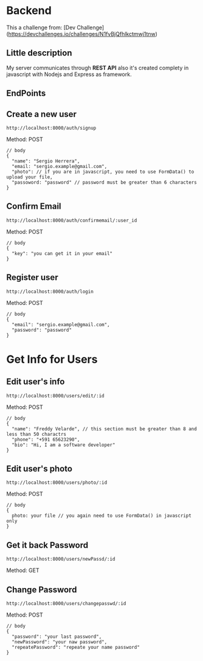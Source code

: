 # Backend 
This a challenge from: [Dev Challenge] (https://devchallenges.io/challenges/N1fvBjQfhlkctmwj1tnw)

## Little description
My server communicates through **REST API** also it's created complety in javascript with Nodejs and Express as framework.

## EndPoints

## Create a new user

    http://localhost:8000/auth/signup 
    
Method: POST
    
    // body
    {
      "name": "Sergio Herrera",
      "email: "sergio.example@gmail.com",
      "photo": // if you are in javascript, you need to use FormData() to upload your file,
      "passoword: "password" // password must be greater than 6 characters
    }

## Confirm Email

    http://localhost:8000/auth/confirmemail/:user_id
    
Method: POST
    
    // body
    {
      "key": "you can get it in your email"
    }

## Register user

    http://localhost:8000/auth/login 
    
Method: POST
    
    // body
    {
      "email": "sergio.example@gmail.com",
      "password": "password"
    }

# Get Info for Users

## Edit user's info

    http://localhost:8000/users/edit/:id
    
Method: POST
    
    // body
    {
      "name": "Freddy Velarde", // this section must be greater than 8 and less than 50 charactrs
      "phone": "+591 65623290",
      "bio": "Hi, I am a software developer" 
    }

## Edit user's photo

    http://localhost:8000/users/photo/:id
    
Method: POST
    
    // body
    {
      photo: your file // you again need to use FormData() in javascript only 
    }

## Get it back Password 

    http://localhost:8000/users/newPassd/:id
    
Method: GET

## Change Password

    http://localhost:8000/users/changepasswd/:id
    
Method: POST
    
    // body
    {
      "password": "your last password",
      "newPassword": "your naw password",
      "repeatePassword": "repeate your name password"
    }





